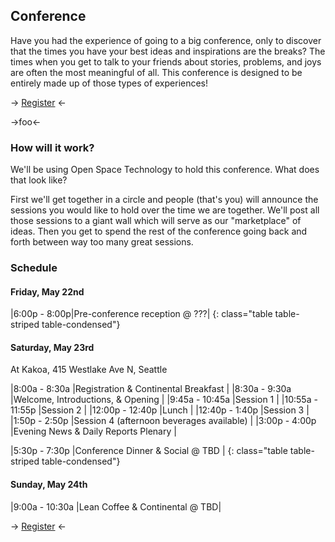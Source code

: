 Conference
----------

Have you had the experience of going to a big conference, only to discover that the times you have your best ideas and inspirations are the breaks? The times when you get to talk to your friends about stories, problems, and joys are often the most meaningful of all. This conference is designed to be entirely made up of those types of experiences!

-> <a href="http://montessoriopen2015.eventbrite.com" class="btn btn-lg btn-primary">Register</a> <-

->foo<-

### How will it work?

We'll be using Open Space Technology to hold this conference. What does that look like?

First we'll get together in a circle and people (that's you) will announce the sessions you would like to hold over the time we are together. We'll post all those sessions to a giant wall which will serve as our "marketplace" of ideas. Then you get to spend the rest of the conference going back and forth between way too many great sessions.

### Schedule

#### Friday, May 22nd

|6:00p - 8:00p|Pre-conference reception @ ???|
{: class="table table-striped table-condensed"}

#### Saturday, May 23rd 
At Kakoa, 415 Westlake Ave N, Seattle

|8:00a - 8:30a   |Registration &amp; Continental Breakfast  |
|8:30a - 9:30a   |Welcome, Introductions, &amp; Opening     |
|9:45a - 10:45a |Session 1                                 |
|10:55a - 11:55p |Session 2                                 |
|12:00p - 12:40p  |Lunch                                     |
|12:40p - 1:40p   |Session 3                                 |
|1:50p - 2:50p   |Session 4 (afternoon beverages available) |
|3:00p - 4:00p   |Evening News &amp; Daily Reports Plenary  |

|5:30p - 7:30p   |Conference Dinner &amp; Social @ TBD            |
{: class="table table-striped table-condensed"}

#### Sunday, May 24th

|9:00a - 10:30a   |Lean Coffee &amp; Continental @ TBD|

-> <a href="http://montessoriopen2015.eventbrite.com" class="btn btn-lg btn-primary">Register</a> <-
